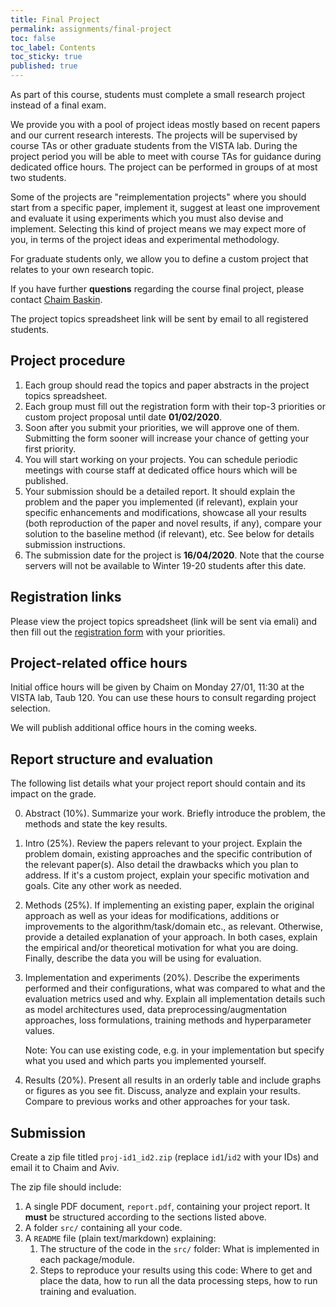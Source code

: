 ```yaml
---
title: Final Project
permalink: assignments/final-project
toc: false
toc_label: Contents
toc_sticky: true
published: true
---
```


As part of this course, students must complete a small research project instead
of a final exam.

We provide you with a pool of project ideas mostly based on recent papers and
our current research interests.  The projects will be supervised by course TAs
or other graduate students from the VISTA lab.  During the project
period you will be able to meet with course TAs for guidance during dedicated
office hours.  The project can be performed in groups of at most two students.

Some of the projects are "reimplementation projects" where you should start from
a specific paper, implement it, suggest at least one improvement and evaluate it
using experiments which you must also devise and implement.  Selecting this kind
of project means we may expect more of you, in terms of the project ideas and
experimental methodology.

For graduate students only, we allow you to define a custom project that relates
to your own research topic.

If you have further **questions** regarding the course final project, please
contact [Chaim Baskin](mailto:chaimbaskin@cs.technion.ac.il).

The project topics spreadsheet link will be sent by email to all registered
students.

## Project procedure

1. Each group should read the topics and paper abstracts in the project topics spreadsheet.
1. Each group must fill out the registration form with their top-3 priorities
   or custom project proposal until date **01/02/2020**.
1. Soon after you submit your priorities, we will approve one of
   them. Submitting the form sooner will increase your chance of getting your
   first priority.
1. You will start working on your projects.
   You can schedule periodic meetings with course staff at dedicated office
   hours which will be published.
1. Your submission should be a detailed report. It should explain the problem
   and the paper you implemented (if relevant), explain your specific
   enhancements and modifications, showcase all your results (both reproduction
   of the paper and novel results, if any), compare your solution to the
   baseline method (if relevant), etc. See below for details submission
   instructions.
1. The submission date for the project is **16/04/2020**.
   Note that the course servers will not be available to Winter 19-20 students after this date.

## Registration links

Please view the project topics spreadsheet (link will be sent via emali)
and then fill out the [registration form](https://forms.gle/8rYUFWspfkeX3dBKA) with your priorities.


## Project-related office hours

Initial office hours will be given by Chaim on Monday 27/01, 11:30 at the VISTA
lab, Taub 120.
You can use these hours to consult regarding project selection.

We will publish additional office hours in the coming weeks.

## Report structure and evaluation

The following list details what your project report should contain and its
impact on the grade.

0. Abstract (10%). Summarize your work. Briefly introduce the problem, the
   methods and state the key results.

1. Intro (25%). Review the papers relevant to your project. Explain the
   problem domain, existing approaches and the specific contribution of the
   relevant paper(s). Also detail the drawbacks which you plan to address.
   If it's a custom project, explain your specific motivation and goals.
   Cite any other work as needed.

2. Methods (25%).  If implementing an existing paper,
   explain the original approach as well as your ideas for modifications,
   additions or improvements to the algorithm/task/domain etc., as relevant.
   Otherwise, provide a detailed explanation of your approach.
   In both cases, explain the empirical and/or theoretical motivation for what
   you are doing.
   Finally, describe the data you will be using for evaluation.

3. Implementation and experiments (20%). 
   Describe the experiments performed and their configurations, what was
   compared to what and the evaluation metrics used and why.
   Explain all implementation details such as model architectures used, data
   preprocessing/augmentation approaches, loss formulations, training methods
   and hyperparameter values.

   Note: You can use existing code, e.g. in your implementation but specify what
   you used and which parts you implemented yourself.

4. Results (20%). Present all results in an orderly table and include graphs or
   figures as you see fit.
   Discuss, analyze and explain your results.
   Compare to previous works and other approaches for your task.


## Submission

Create a zip file titled `proj-id1_id2.zip` (replace `id1`/`id2` with your
IDs) and email it to Chaim and Aviv.

The zip file should include:
1. A single PDF document, `report.pdf`, containing your project report.
   It **must** be structured according to the sections listed above.
2. A folder `src/` containing all your code.
3. A `README` file (plain text/markdown) explaining:
    1. The structure of the code in the `src/` folder: What is implemented in
       each package/module.
    2. Steps to reproduce your results using this code: Where to get and place
       the data, how to run all the data processing steps, how to run training
       and evaluation.

